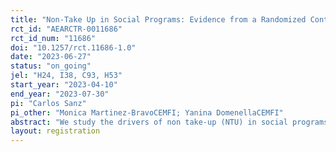 ```yaml
---
title: "Non-Take Up in Social Programs: Evidence from a Randomized Controlled Trial"
rct_id: "AEARCTR-0011686"
rct_id_num: "11686"
doi: "10.1257/rct.11686-1.0"
date: "2023-06-27"
status: "on_going"
jel: "H24, I38, C93, H53"
start_year: "2023-04-10"
end_year: "2023-07-30"
pi: "Carlos Sanz"
pi_other: "Monica Martinez-BravoCEMFI; Yanina DomenellaCEMFI"
abstract: "We study the drivers of non take-up (NTU) in social programs, focusing on the Spanish Minimum Income Scheme (Ingreso Mínimo Vital, IMV), a program that guarantees every household a minimum income. Around 57% of households that could access the IMV have not applied for it. Previous literature suggests that this could be due to a lack of awareness of the regulation, not recognizing oneself as a possible recipient, the lack of proximity to the corresponding administration, stigmatization, socio-economic or socio-cultural barriers such as linguistic or digital divide, or participation in the informal economy and a related mistrust of contacting public authorities in this situation. In this paper, we seek to understand the main factors that determine the phenomenon of NTU. The randomized control trial will allocate 400 neighborhoods in Spain to one of the following possible treatments: an in-person intervention, a social media intervention, or both. A fourth group will serve as pure control. Interventions provide information on the existence of the program and requirements to apply and provide support with the application process. We expect the interventions to decrease NTU, reduce poverty, and increase trust in public administrations."
layout: registration
---
```


